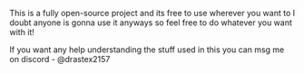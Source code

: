 This is a fully open-source project and its free to use wherever you want to
I doubt anyone is gonna use it anyways so feel free to do whatever you want with it!

If you want any help understanding the stuff used in this you can msg me on discord - @drastex2157

